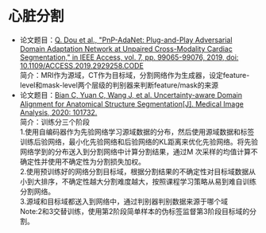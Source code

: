 # 心脏分割
* 论文题目：[Q. Dou et al., "PnP-AdaNet: Plug-and-Play Adversarial Domain Adaptation Network at Unpaired Cross-Modality Cardiac Segmentation," in IEEE Access, vol. 7, pp. 99065-99076, 2019, doi: 10.1109/ACCESS.2019.2929258.](https://ieeexplore.ieee.org/abstract/document/8764342)[CODE](https://github.com/carrenD/Medical-Cross-Modality-Domain-Adaptation)<br>
简介：MRI作为源域，CT作为目标域，分割网络作为生成器，设定feature-level和mask-level两个层级的判别器来判断feature/mask的来源<br>
* 论文题目：[Bian C, Yuan C, Wang J, et al. Uncertainty-aware Domain Alignment for Anatomical Structure Segmentation[J]. Medical Image Analysis, 2020: 101732.](https://www.sciencedirect.com/science/article/pii/S1361841520300967?casa_token=C3hxLdd_EEcAAAAA:ys_eViohA7rOp53bPPNb3dJpWY2eKW-kK2ORSRYfYNsBd2ybJtotOzp2sEpkeOgWfNgkCZf0Yw)<br>
简介：训练分三个阶段<br>
		1.使用自编码器作为先验网络学习源域数据的分布，然后使用源域数据和标签训练后验网络，最小化先验网络和后验网络的KL距离来优化先验网络。将先验网络学到的分布送入到分割网络中计算分割结果，通过M		次采样的均值计算不确定性并使用不确定性为分割损失加权。<br>
		2.使用预训练好的网络分割目标域，根据分割结果的不确定性对目标域数据从小到大排序，不确定性越大分割难度越大，按照课程学习策略从易到难自训练分割网络。<br>
		3.源域和目标域都送入到网络中，通过判别器判别数据来源于哪个域<br>
		Note:2和3交替训练，使用第2阶段简单样本的伪标签监督第3阶段目标域的分割。
		
